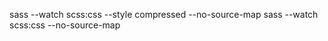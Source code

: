<!-- Sass compilation Codes -->
sass --watch scss:css --style compressed --no-source-map
sass --watch scss:css --no-source-map

